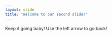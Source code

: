 ```yaml
---
layout: slide
title: "Welcome to our second slide!"
---
```

Keep it going baby!
Use the left arrow to go back!
